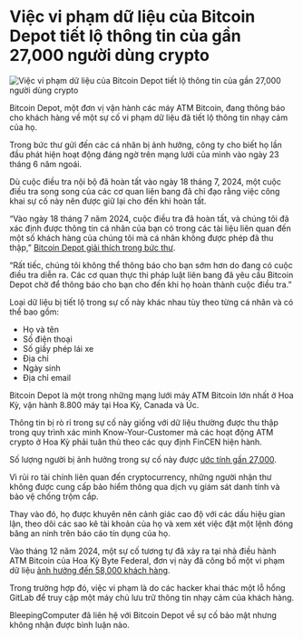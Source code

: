# Việc vi phạm dữ liệu của Bitcoin Depot tiết lộ thông tin của gần 27,000 người dùng crypto

![Việc vi phạm dữ liệu của Bitcoin Depot tiết lộ thông tin của gần 27,000 người dùng crypto](https://www.bleepstatic.com/content/hl-images/2024/01/22/Bitcoin.jpg)

Bitcoin Depot, một đơn vị vận hành các máy ATM Bitcoin, đang thông báo cho khách hàng về một sự cố vi phạm dữ liệu đã tiết lộ thông tin nhạy cảm của họ.

Trong bức thư gửi đến các cá nhân bị ảnh hưởng, công ty cho biết họ lần đầu phát hiện hoạt động đáng ngờ trên mạng lưới của mình vào ngày 23 tháng 6 năm ngoái.

Dù cuộc điều tra nội bộ đã hoàn tất vào ngày 18 tháng 7, 2024, một cuộc điều tra song song của các cơ quan liên bang đã chỉ đạo rằng việc công khai sự cố này nên được giữ lại cho đến khi hoàn tất.

“Vào ngày 18 tháng 7 năm 2024, cuộc điều tra đã hoàn tất, và chúng tôi đã xác định được thông tin cá nhân của bạn có trong các tài liệu liên quan đến một số khách hàng của chúng tôi mà cá nhân không được phép đã thu thập,” [Bitcoin Depot giải thích trong bức thư](https://www.maine.gov/cgi-bin/agviewerad/ret?loc=2797).

“Rất tiếc, chúng tôi không thể thông báo cho bạn sớm hơn do đang có cuộc điều tra diễn ra. Các cơ quan thực thi pháp luật liên bang đã yêu cầu Bitcoin Depot chờ để thông báo cho bạn cho đến khi họ hoàn thành cuộc điều tra.”

Loại dữ liệu bị tiết lộ trong sự cố này khác nhau tùy theo từng cá nhân và có thể bao gồm:

* Họ và tên 
* Số điện thoại
* Số giấy phép lái xe
* Địa chỉ
* Ngày sinh
* Địa chỉ email

Bitcoin Depot là một trong những mạng lưới máy ATM Bitcoin lớn nhất ở Hoa Kỳ, vận hành 8.800 máy tại Hoa Kỳ, Canada và Úc.

Thông tin bị rò rỉ trong sự cố này giống với dữ liệu thường được thu thập trong quy trình xác minh Know-Your-Customer mà các hoạt động ATM crypto ở Hoa Kỳ phải tuân thủ theo các quy định FinCEN hiện hành.

Số lượng người bị ảnh hưởng trong sự cố này được [ước tính gần 27,000](https://www.maine.gov/agviewer/content/ag/985235c7-cb95-4be2-8792-a1252b4f8318/57c3f5ca-09ce-411d-b3ec-94d153f4920d.html).

Vì rủi ro tài chính liên quan đến cryptocurrency, những người nhận thư không được cung cấp bảo hiểm thông qua dịch vụ giám sát danh tính và bảo vệ chống trộm cắp.

Thay vào đó, họ được khuyên nên cảnh giác cao độ với các dấu hiệu gian lận, theo dõi các sao kê tài khoản của họ và xem xét việc đặt một lệnh đóng băng an ninh trên báo cáo tín dụng của họ.

Vào tháng 12 năm 2024, một sự cố tương tự đã xảy ra tại nhà điều hành ATM Bitcoin của Hoa Kỳ Byte Federal, đơn vị này đã công bố một vi phạm dữ liệu [ảnh hưởng đến 58,000 khách hàng](https://www.bleepingcomputer.com/news/security/bitcoin-atm-firm-byte-federal-hacked-via-gitlab-flaw-58k-users-exposed/).

Trong trường hợp đó, việc vi phạm là do các hacker khai thác một lỗ hổng GitLab để truy cập một máy chủ lưu trữ thông tin nhạy cảm của khách hàng.

BleepingComputer đã liên hệ với Bitcoin Depot về sự cố bảo mật nhưng không nhận được bình luận nào.